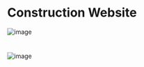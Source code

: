 # Construction Website

![image](https://github.com/JhonnFy/Construction-Website/assets/97255802/d8269728-14f4-46ef-891e-63a129816f37)
#
![image](https://github.com/JhonnFy/Construction-Website/assets/97255802/4d0f4923-edff-486b-b876-380e77ee1ad1)
#

